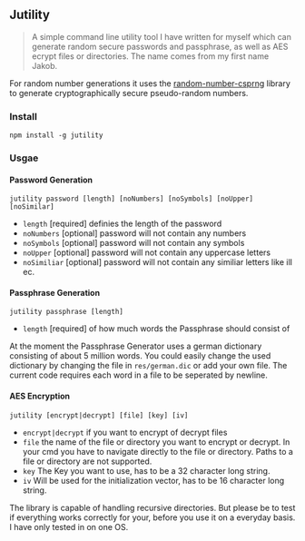 ## Jutility

> A simple command line utility tool I have written for myself which can generate random secure passwords and passphrase, as well as AES ecrypt files or directories. The name comes from my first name Jakob.

For random number generations it uses the [random-number-csprng](https://github.com/joepie91/node-random-number-csprng#readme) library to generate cryptographically secure pseudo-random numbers. 

### Install

```
npm install -g jutility
```

### Usgae

#### Password Generation

```
jutility password [length] [noNumbers] [noSymbols] [noUpper] [noSimilar]
```
* `length` [required] definies the length of the password
* `noNumbers` [optional] password will not contain any numbers
* `noSymbols` [optional] password will not contain any symbols
* `noUpper` [optional] password will not contain any uppercase letters
* `noSimiliar` [optional] password will not contain any similiar letters like ilI ec.

#### Passphrase Generation

```
jutility passphrase [length]
```
* `length` [required] of how much words the Passphrase should consist of

At the moment the Passphrase Generator uses a german dictionary consisting of about 5 million words.
You could easily change the used dictionary by changing the file in `res/german.dic` or add your own file.
The current code requires each word in a file to be seperated by newline.

#### AES Encryption

```
jutility [encrypt|decrypt] [file] [key] [iv]
```
* `encrypt|decrypt` if you want to encrypt of decrypt files
* `file` the name of the file or directory you want to encrypt or decrypt. In your cmd you have to navigate directly
to the file or directory. Paths to a file or directory are not supported.
* `key` The Key you want to use, has to be a 32 character long string.
* `iv` Will be used for the initialization vector, has to be 16 character long string.


The library is capable of handling recursive directories. But please be to test if everything works correctly for your, before
you use it on a everyday basis. I have only tested in on one OS.


